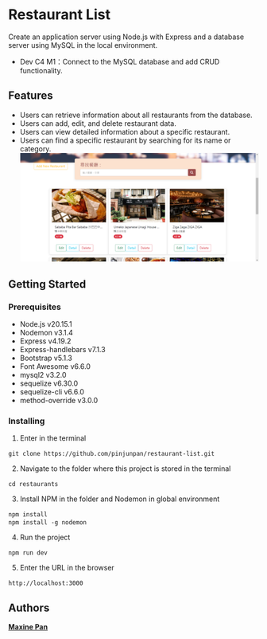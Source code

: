 # Restaurant List
Create an application server using Node.js with Express and a database server using MySQL in the local environment.
+ Dev C4 M1：Connect to the MySQL database and add CRUD functionality.
## Features
+ Users can retrieve information about all restaurants from the database.
+ Users can add, edit, and delete restaurant data.
+ Users can view detailed information about a specific restaurant.
+ Users can find a specific restaurant by searching for its name or category.
![image](https://github.com/pinjunpan/restaurant-list/blob/main/public/images/main.png)
## Getting Started
### Prerequisites
+ Node.js v20.15.1
+ Nodemon v3.1.4
+ Express v4.19.2
+ Express-handlebars v7.1.3
+ Bootstrap v5.1.3
+ Font Awesome v6.6.0
+ mysql2 v3.2.0
+ sequelize v6.30.0
+ sequelize-cli v6.6.0
+ method-override v3.0.0
### Installing
1. Enter in the terminal
```
git clone https://github.com/pinjunpan/restaurant-list.git
```
2. Navigate to the folder where this project is stored in the terminal
```
cd restaurants
```
3. Install NPM in the folder and Nodemon in global environment
```
npm install
npm install -g nodemon
```
4. Run the project
```
npm run dev
```
5. Enter the URL in the browser
```
http://localhost:3000
```
## Authors
[**Maxine Pan**](https://github.com/pinjunpan)
